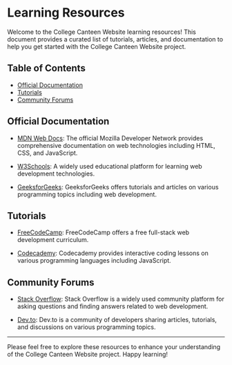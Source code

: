 # Learning Resources

Welcome to the College Canteen Website learning resources! This document provides a curated list of tutorials, articles, and documentation to help you get started with the College Canteen Website project.

## Table of Contents

- [Official Documentation](#official-documentation)
- [Tutorials](#tutorials)
- [Community Forums](#community-forums)

## Official Documentation

- [MDN Web Docs](https://developer.mozilla.org/en-US/docs/Web): The official Mozilla Developer Network provides comprehensive documentation on web technologies including HTML, CSS, and JavaScript.

- [W3Schools](https://www.w3schools.com/): A widely used educational platform for learning web development technologies.

- [GeeksforGeeks](https://www.geeksforgeeks.org/): GeeksforGeeks offers tutorials and articles on various programming topics including web development.

## Tutorials

- [FreeCodeCamp](https://www.freecodecamp.org/): FreeCodeCamp offers a free full-stack web development curriculum.

- [Codecademy](https://www.codecademy.com/learn/introduction-to-javascript): Codecademy provides interactive coding lessons on various programming languages including JavaScript.

## Community Forums

- [Stack Overflow](https://stackoverflow.com/questions/tagged/html): Stack Overflow is a widely used community platform for asking questions and finding answers related to web development.

- [Dev.to](https://dev.to/): Dev.to is a community of developers sharing articles, tutorials, and discussions on various programming topics.

---

Please feel free to explore these resources to enhance your understanding of the College Canteen Website project. Happy learning!
